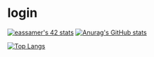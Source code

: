 # login
[![eassamer's 42 stats](https://badge.mediaplus.ma/kettlebells/eassamer)](https://github.com/oakoudad/badge42)
[![Anurag's GitHub stats](https://github-readme-stats.vercel.app/api?username=mejdi1)](https://github.com/anuraghazra/github-readme-stats)

[![Top Langs](https://github-readme-stats.vercel.app/api/top-langs/?username=mejdi1&layout=compact)](https://github.com/anuraghazra/github-readme-stats)
